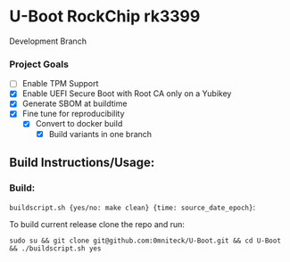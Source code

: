 # U-Boot RockChip rk3399
Development Branch

### Project Goals
* [ ] Enable TPM Support
* [x] Enable UEFI Secure Boot with Root CA only on a Yubikey
* [x] Generate SBOM at buildtime
* [x] Fine tune for reproducibility
  * [x] Convert to docker build
    * [x] Build variants in one branch

## Build Instructions/Usage:

### Build:

`buildscript.sh {yes/no: make clean} {time: source_date_epoch}`:

To build current release clone the repo and run:

```sudo su && git clone git@github.com:0mniteck/U-Boot.git && cd U-Boot && ./buildscript.sh yes```
